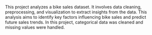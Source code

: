 This project analyzes a bike sales dataset. It involves data cleaning, preprocessing, and visualization to extract insights from the data. This analysis aims to identify key factors influencing bike sales and predict future sales trends. In this project, categorical data was cleaned and missing values were handled.
